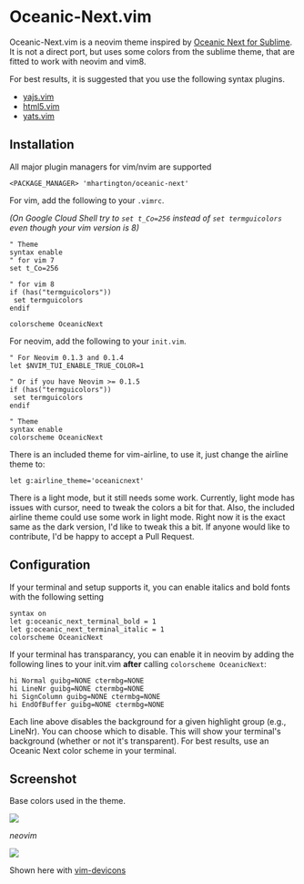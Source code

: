 # Oceanic-Next.vim

Oceanic-Next.vim is a neovim theme inspired by [Oceanic Next for Sublime](https://github.com/voronianski/oceanic-next-color-scheme).
It is not a direct port, but uses some colors from the sublime theme, that are fitted to work with neovim and vim8.

For best results, it is suggested that you use the following syntax plugins.

- [yajs.vim](https://github.com/othree/yajs.vim)
- [html5.vim](https://github.com/othree/html5.vim)
- [yats.vim](https://github.com/HerringtonDarkholme/yats.vim/)

## Installation

All major plugin managers for vim/nvim are supported

```viml
<PACKAGE_MANAGER> 'mhartington/oceanic-next'
```

For vim, add the following to your `.vimrc`.

*(On Google Cloud Shell try to `set t_Co=256` instead of `set termguicolors` even though your vim version is 8)*

```viml
" Theme
syntax enable
" for vim 7
set t_Co=256

" for vim 8
if (has("termguicolors"))
 set termguicolors
endif

colorscheme OceanicNext
```

For neovim, add the following to your `init.vim`.

```viml
" For Neovim 0.1.3 and 0.1.4
let $NVIM_TUI_ENABLE_TRUE_COLOR=1

" Or if you have Neovim >= 0.1.5
if (has("termguicolors"))
 set termguicolors
endif

" Theme
syntax enable
colorscheme OceanicNext
```

There is an included theme for vim-airline, to use it, just change the airline theme to:

```viml
let g:airline_theme='oceanicnext'
```

There is a light mode, but it still needs some work.
Currently, light mode has issues with cursor, need to tweak the colors a bit for that.
Also, the included airline theme could use some work in light mode. Right now it is the exact same as the dark version, I'd like to tweak this a bit.
If anyone would like to contribute, I'd be happy to accept a Pull Request.

## Configuration

If your terminal and setup supports it, you can enable italics and bold fonts with the following setting

 ```viml
syntax on
let g:oceanic_next_terminal_bold = 1
let g:oceanic_next_terminal_italic = 1
colorscheme OceanicNext
```

If your terminal has transparancy, you can enable it in neovim by adding the
following lines to your init.vim **after** calling `colorscheme OceanicNext`:

```viml
hi Normal guibg=NONE ctermbg=NONE
hi LineNr guibg=NONE ctermbg=NONE
hi SignColumn guibg=NONE ctermbg=NONE
hi EndOfBuffer guibg=NONE ctermbg=NONE
```
Each line above disables the background for a given highlight group
(e.g., LineNr). You can choose which to disable. This will show your terminal's
background (whether or not it's transparent). For best results, use an Oceanic
Next color scheme in your terminal.

## Screenshot

Base colors used in the theme.

![](https://raw.githubusercontent.com/voronianski/oceanic-next-theme/master/colors.png)

_neovim_

![](https://raw.githubusercontent.com/mhartington/oceanic-next/master/oceanic-next-dark.nvim.png)

Shown here with [vim-devicons](https://github.com/ryanoasis/vim-devicons)
